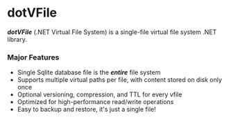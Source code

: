 # dotVFile
**_dotVFile_** (.NET Virtual File System) is a single-file virtual file system .NET library.

### Major Features
- Single Sqlite database file is the **_entire_** file system
- Supports multiple virtual paths per file, with content stored on disk only once
- Optional versioning, compression, and TTL for every vfile
- Optimized for high-performance read/write operations
- Easy to backup and restore, it's just a single file!
